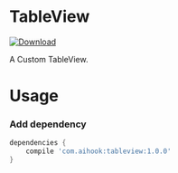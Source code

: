 TableView
=========
[ ![Download](https://api.bintray.com/packages/itrojan/maven/tableview/images/download.svg) ](https://bintray.com/itrojan/maven/tableview/_latestVersion)

A Custom TableView.

# Usage

### Add dependency

```groovy
dependencies {
    compile 'com.aihook:tableview:1.0.0'
}
```